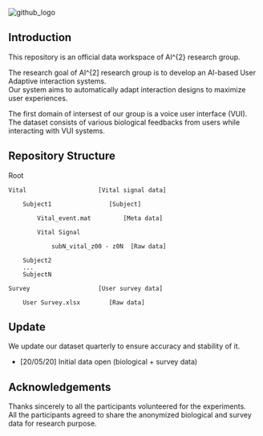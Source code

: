 
![github_logo](https://github.com/kit-AI-square/Data/blob/master/AIsquare_Logo.png)


## Introduction
This repository is an official data workspace of AI^{2} research group.

The research goal of AI^{2] research group is to develop an AI-based User Adaptive interaction systems.  
Our system aims to automatically adapt interaction designs to maximize user experiences.

The first domain of intersest of our group is a voice user interface (VUI).  
The dataset consists of various biological feedbacks from users while interacting with VUI systems.


## Repository Structure
Root

    Vital                    [Vital signal data]

        Subject1                [Subject]

            Vital_event.mat         [Meta data]

            Vital Signal    

                subN_vital_z00 - z0N  [Raw data]

        Subject2
        ...
        SubjectN

    Survey                   [User survey data]

        User Survey.xlsx        [Raw data]


## Update
We update our dataset quarterly to ensure accuracy and stability of it.
- [20/05/20] Initial data open (biological + survey data)

## Acknowledgements
Thanks sincerely to all the participants volunteered for the experiments.  
All the participants agreed to share the anonymized biological and survey data for research purpose.
